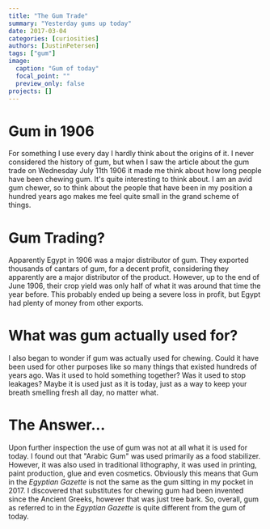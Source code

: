 ```yaml
---
title: "The Gum Trade"
summary: "Yesterday gums up today"
date: 2017-03-04
categories: [curiosities]
authors: [JustinPetersen]
tags: ["gum"]
image:
  caption: "Gum of today"
  focal_point: ""
  preview_only: false
projects: []
---
```

# Gum in 1906
For something I use every day I hardly think about the origins of it. I never considered the history of gum, but when I saw the article about the gum trade on Wednesday July 11th 1906 it made me think about how long people have been chewing gum. It's quite interesting to think about. I am an avid gum chewer, so to think about the people that have been in my position a hundred years ago makes me feel quite small in the grand scheme of things.

# Gum Trading?
Apparently Egypt in 1906 was a major distributor of gum. They exported thousands of cantars of gum, for a decent profit, considering they apparently are a major distributor of the product. However, up to the end of June 1906, their crop yield was only half of what it was around that time the year before. This probably ended up being a severe loss in profit, but Egypt had plenty of money from other exports.

# What was gum actually used for?
I also began to wonder if gum was actually used for chewing. Could it have been used for other purposes like so many things that existed hundreds of years ago. Was it used to hold something together? Was it used to stop leakages? Maybe it is used just as it is today, just as a way to keep your breath smelling fresh all day, no matter what.

# The Answer...
Upon further inspection the use of gum was not at all what it is used for today. I found out that "Arabic Gum" was used primarily as a food stabilizer. However, it was also used in traditional lithography, it was used in printing, paint production, glue and even cosmetics. Obviously this means that Gum in the *Egyptian Gazette* is not the same as the gum sitting in my pocket in 2017. I discovered that substitutes for chewing gum had been invented since the Ancient Greeks, however that was just tree bark. So, overall, gum as referred to in the *Egyptian Gazette* is quite different from the gum of today.
